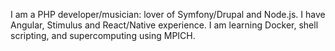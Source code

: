 I am a PHP developer/musician: lover of Symfony/Drupal and Node.js. I have Angular, Stimulus and React/Native experience. I am learning Docker, shell scripting, and supercomputing using MPICH.
